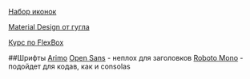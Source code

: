 [Набор иконок](http://cssicon.space/#/)

[Material Design от гугла](https://material.io/)

[Курс по FlexBox](https://www.youtube.com/watch?v=RNjnRA0QSug)

##Шрифты
[Arimo](https://fonts.google.com/specimen/Arimo) 
[Open Sans](https://fonts.google.com/specimen/Open+Sans?selection.family=Open+Sans) - неплох для заголовков
[Roboto Mono](https://fonts.google.com/specimen/Roboto+Mono) - подойдет для кодав, как и consolas